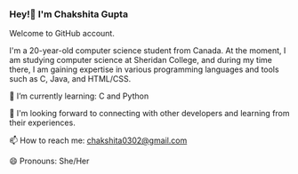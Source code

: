 ### Hey!👋 I'm Chakshita Gupta
Welcome to GitHub account. 

I'm a 20-year-old computer science student from Canada. At the moment, I am studying computer science at Sheridan College, and during my time there, I am gaining expertise in various programming languages and tools such as C, Java, and HTML/CSS.


🌱 I’m currently learning: C and Python

👯 I'm looking forward to connecting with other developers and learning from their experiences.

📫 How to reach me: chakshita0302@gmail.com

😄 Pronouns: She/Her

<!--
**Chakshita07/Chakshita07** is a ✨ _special_ ✨ repository because its `README.md` (this file) appears on your GitHub profile.

Here are some ideas to get you started:

- 🔭 I’m currently working on ...
-  ...
- 👯 I’m looking to collaborate on ...
- 🤔 I’m looking for help with ...
- 💬 Ask me about ...
- 📫 How to rea
-  ...
- ⚡ Fun fact: ...
-->
